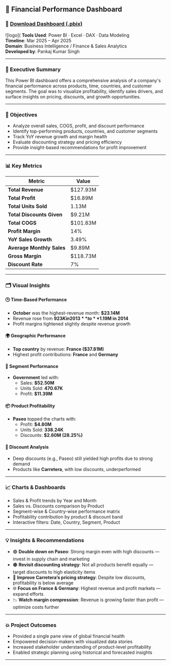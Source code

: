 ## 💼 Financial Performance Dashboard
### 🔗 [Download Dashboard (.pbix)](https://drive.google.com/file/d/1w9lnFCFgRioLzFnz25Dz7UZE71GmQhz8/view?usp=sharing)
![logo](
**Tools Used**: Power BI · Excel · DAX · Data Modeling  
**Timeline**: Mar 2025 – Apr 2025  
**Domain**: Business Intelligence / Finance & Sales Analytics  
**Developed by**: Pankaj Kumar Singh

---

### 🧭 Executive Summary

This Power BI dashboard offers a comprehensive analysis of a company's financial performance across products, time, countries, and customer segments. The goal was to visualize profitability, identify sales drivers, and surface insights on pricing, discounts, and growth opportunities.

---

### 🎯 Objectives

- Analyze overall sales, COGS, profit, and discount performance  
- Identify top-performing products, countries, and customer segments  
- Track YoY revenue growth and margin health  
- Evaluate discounting strategy and pricing efficiency  
- Provide insight-based recommendations for profit improvement

---

### 📊 Key Metrics

| Metric                      | Value        |
|----------------------------|--------------|
| **Total Revenue**          | $127.93M     |
| **Total Profit**           | $16.89M      |
| **Total Units Sold**       | 1.13M        |
| **Total Discounts Given**  | $9.21M       |
| **Total COGS**             | $101.83M     |
| **Profit Margin**          | 14%          |
| **YoY Sales Growth**       | 3.49%        |
| **Average Monthly Sales**  | $9.89M       |
| **Gross Margin**           | $118.73M     |
| **Discount Rate**          | 7%           |

---

### 🗂️ Visual Insights

#### 🕒 Time-Based Performance
- **October** was the highest-revenue month: **$23.14M**
- Revenue rose from **$923K in 2013** to **$1.19M in 2014**
- Profit margins tightened slightly despite revenue growth

#### 🌍 Geographic Performance
- **Top country** by revenue: **France ($37.81M)**  
- Highest profit contributions: **France** and **Germany**

#### 👥 Segment Performance
- **Government** led with:
  - Sales: **$52.50M**
  - Units Sold: **470.67K**
  - Profit: **$11.39M**

#### 📦 Product Profitability
- **Paseo** topped the charts with:
  - Profit: **$4.80M**
  - Units Sold: **338.24K**
  - Discounts: **$2.60M (28.25%)**

#### 💸 Discount Analysis
- Deep discounts (e.g., Paseo) still yielded high profits due to strong demand  
- Products like **Carretera**, with low discounts, underperformed

---

### 📈 Charts & Dashboards

- Sales & Profit trends by Year and Month  
- Sales vs. Discounts comparison by Product  
- Segment-wise & Country-wise performance matrix  
- Profitability contribution by product & discount band  
- Interactive filters: Date, Country, Segment, Product

---

### 💡 Insights & Recommendations

- 🟢 **Double down on Paseo**: Strong margin even with high discounts — invest in supply chain and marketing  
- 🟠 **Revisit discounting strategy**: Not all products benefit equally — target discounts to high elasticity items  
- 🔴 **Improve Carretera’s pricing strategy**: Despite low discounts, profitability is below average  
- 🌐 **Focus on France & Germany**: Highest revenue and profit markets — expand efforts  
- 📉 **Watch margin compression**: Revenue is growing faster than profit — optimize costs further

---

### 💥 Project Outcomes

- Provided a single pane view of global financial health  
- Empowered decision-makers with visualized data stories  
- Increased stakeholder understanding of product-level profitability  
- Enabled strategic planning using historical and forecasted insights

---


